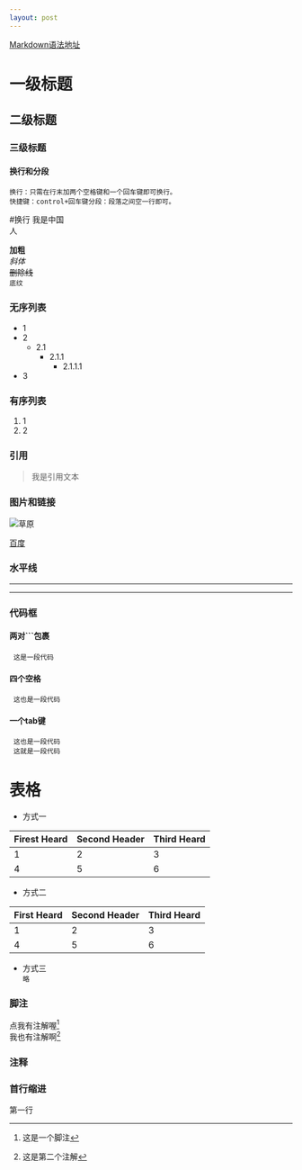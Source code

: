 ```yaml
---
layout: post
---
```


 [Markdown语法地址](https://www.jianshu.com/p/0130ad32a08d)
 
 # 一级标题
 ## 二级标题
 ### 三级标题
 
 
 #### 换行和分段
  `换行：只需在行末加两个空格键和一个回车键即可换行。`  
  `快捷键：control+回车键分段：段落之间空一行即可。`
 
 #换行
 我是中国  
 人
 
 **加粗**  
 *斜体*  
 ~~删除线~~  
 `底纹`
 
 ### 无序列表
 * 1
 * 2
    * 2.1
      * 2.1.1
        * 2.1.1.1
* 3
 
### 有序列表
1.  1
2.  2
 
### 引用
 > 我是引用文本
 
### 图片和链接
 ![草原](https://ss1.baidu.com/9vo3dSag_xI4khGko9WTAnF6hhy/image/h%3D300/sign=a84b8fe834dbb6fd3a5be3263925aba6/8ad4b31c8701a18b7e47295c932f07082838fe71.jpg)
 
 [百度](http://www.baidu.com)
 
 
### 水平线
***
---
 
### 代码框
#### 两对```包裹
```
 这是一段代码
```
#### 四个空格
     这也是一段代码
 
#### 一个tab键
     这也是一段代码
     这就是一段代码
     
# 表格
* 方式一
 
 Firest Heard | Second Header | Third Heard
 ------------ | ------------- | -----------
 1            |      2        | 3
 4            |      5        | 6          
 
 * 方式二
 
 |First Heard | Second Header | Third Heard|
 |------------ | ------------- | -----------|
 |1            |      2        | 3          |
 |4            |      5        | 6          |         
 
 * 方式三  
  `略`
 
### 脚注
 
点我有注解喔[^1]  
我也有注解啊[^2]
[^1]:这是一个脚注
[^2]:这是第二个注解
 
 
### 注释
 <!-- 这是一段注释-->
 
### 首行缩进
 第一行